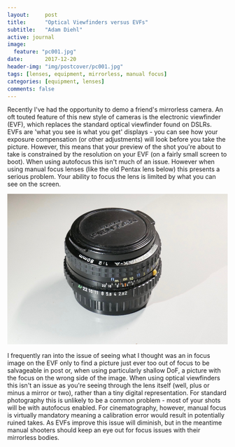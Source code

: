```yaml
---
layout:     post
title:      "Optical Viewfinders versus EVFs"
subtitle:   "Adam Diehl"
active: journal
image:
  feature: "pc001.jpg"
date:       2017-12-20
header-img: "img/postcover/pc001.jpg"
tags: [lenses, equipment, mirrorless, manual focus]
categories: [equipment, lenses]
comments: false
---
```


Recently I've had the opportunity to demo a friend's mirrorless camera. An oft touted feature of this new style of cameras is the electronic viewfinder (EVF), which replaces the standard optical viewfinder found on DSLRs. EVFs are 'what you see is what you get' displays - you can see how your exposure compensation (or other adjustments) will look before you take the picture. However, this means that your preview of the shot you're about to take is constrained by the resolution on your EVF (on a fairly small screen to boot). When using autofocus this isn't much of an issue. However when using manual focus lenses (like the old Pentax lens below) this presents a serious problem. Your ability to focus the lens is limited by what you can see on the screen. 

<img src="/img/Pentax-A.jpg" alt="Photo of a Pentax-A f:2 prime 50mm lens">

I frequently ran into the issue of seeing what I thought was an in focus image on the EVF only to find a picture just ever too out of focus to be salvageable in post or, when using particularly shallow DoF, a picture with the focus on the wrong side of the image. When using optical viewfinders this isn't an issue as you're seeing through the lens itself (well, plus or minus a mirror or two), rather than a tiny digital representation. For standard photography this is unlikely to be a common problem - most of your shots will be with autofocus enabled. For cinematography, however, manual focus is virtually mandatory meaning a calibration error would result in potentially ruined takes. As EVFs improve this issue will diminish, but in the meantime manual shooters should keep an eye out for focus issues with their mirrorless bodies. 

